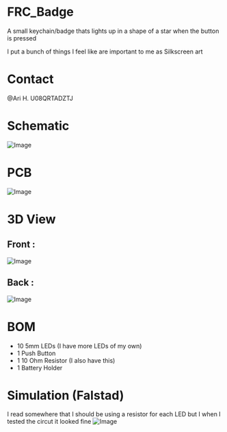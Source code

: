 # FRC_Badge
A small keychain/badge thats lights up in a shape of a star when the button is pressed

I put a bunch of things I feel like are important to me as Silkscreen art

# Contact
@Ari H. U08QRTADZTJ

# Schematic
![Image](https://github.com/user-attachments/assets/653681b3-5354-42a8-811a-f2d2fd6734ef)

# PCB
![Image](https://github.com/user-attachments/assets/5270a61a-409d-4d89-b5a1-41dce12488d7)

# 3D View
## Front :
![Image](https://github.com/user-attachments/assets/39f982fb-a119-407c-87d9-4cfb8fa1b924)

## Back :
![Image](https://github.com/user-attachments/assets/4fa4cb87-038a-429a-bef4-54552270ef5c)

# BOM
- 10 5mm LEDs (I have more LEDs of my own)
- 1 Push Button
- 1 10 Ohm Resistor (I also have this)
- 1 Battery Holder

# Simulation (Falstad)
I read somewhere that I should be using a resistor for each LED but I when I tested the circut it looked fine
![Image](https://github.com/user-attachments/assets/3a344747-1144-4010-ad66-617a03461566)
